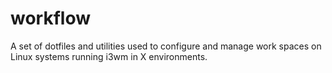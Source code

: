 # workflow
A set of dotfiles and utilities used to configure and manage work spaces on Linux systems running i3wm in X environments.